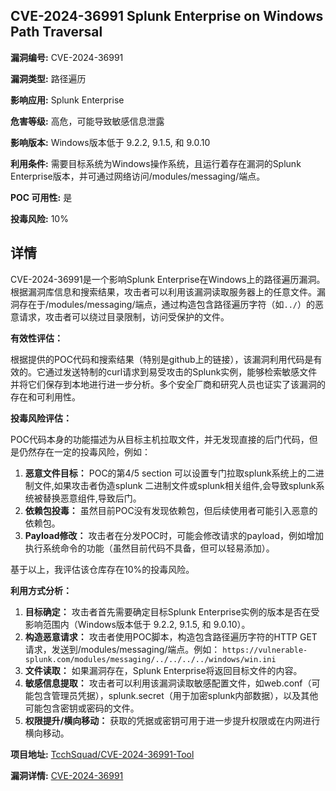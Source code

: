 ## CVE-2024-36991 Splunk Enterprise on Windows Path Traversal

**漏洞编号:** CVE-2024-36991

**漏洞类型:** 路径遍历

**影响应用:** Splunk Enterprise

**危害等级:** 高危，可能导致敏感信息泄露

**影响版本:** Windows版本低于 9.2.2, 9.1.5, 和 9.0.10

**利用条件:** 需要目标系统为Windows操作系统，且运行着存在漏洞的Splunk Enterprise版本，并可通过网络访问/modules/messaging/端点。

**POC 可用性:** 是

**投毒风险:** 10%

## 详情

CVE-2024-36991是一个影响Splunk Enterprise在Windows上的路径遍历漏洞。根据漏洞库信息和搜索结果，攻击者可以利用该漏洞读取服务器上的任意文件。漏洞存在于/modules/messaging/端点，通过构造包含路径遍历字符（如`../`）的恶意请求，攻击者可以绕过目录限制，访问受保护的文件。

**有效性评估：**

根据提供的POC代码和搜索结果（特别是github上的链接），该漏洞利用代码是有效的。它通过发送特制的curl请求到易受攻击的Splunk实例，能够检索敏感文件并将它们保存到本地进行进一步分析。多个安全厂商和研究人员也证实了该漏洞的存在和可利用性。

**投毒风险评估：**

POC代码本身的功能描述为从目标主机拉取文件，并无发现直接的后门代码，但是仍然存在一定的投毒风险，例如：

1.  **恶意文件目标：**  POC的第4/5 section 可以设置专门拉取splunk系统上的二进制文件,如果攻击者伪造splunk 二进制文件或splunk相关组件,会导致splunk系统被替换恶意组件,导致后门。
2.  **依赖包投毒：** 虽然目前POC没有发现依赖包，但后续使用者可能引入恶意的依赖包。
3.  **Payload修改：**  攻击者在分发POC时，可能会修改请求的payload，例如增加执行系统命令的功能（虽然目前代码不具备，但可以轻易添加）。

基于以上，我评估该仓库存在10%的投毒风险。

**利用方式分析：**

1.  **目标确定：** 攻击者首先需要确定目标Splunk Enterprise实例的版本是否在受影响范围内（Windows版本低于 9.2.2, 9.1.5, 和 9.0.10）。
2.  **构造恶意请求：** 攻击者使用POC脚本，构造包含路径遍历字符的HTTP GET请求，发送到/modules/messaging/端点。例如：
    `https://vulnerable-splunk.com/modules/messaging/../../../../windows/win.ini`
3.  **文件读取：**  如果漏洞存在，Splunk Enterprise将返回目标文件的内容。
4.  **敏感信息提取：** 攻击者可以利用该漏洞读取敏感配置文件，如web.conf（可能包含管理员凭据），splunk.secret（用于加密splunk内部数据），以及其他可能包含密钥或密码的文件。
5.  **权限提升/横向移动：** 获取的凭据或密钥可用于进一步提升权限或在内网进行横向移动。

**项目地址:** [TcchSquad/CVE-2024-36991-Tool](https://github.com/TcchSquad/CVE-2024-36991-Tool)

**漏洞详情:** [CVE-2024-36991](https://nvd.nist.gov/vuln/detail/CVE-2024-36991)